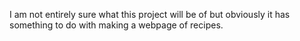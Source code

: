 I am not entirely sure what this project will be of but obviously it has something to do with making a webpage of recipes.